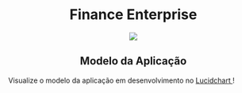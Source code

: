 <h1 align="center"> Finance Enterprise </h1>
<p align="center"> <img src="http://img.shields.io/static/v1?label=STATUS&message=EM%20DESENVOLVIMENTO&color=GREEN&style=for-the-badge"/></p>

<h2 align="center"> Modelo da Aplicação </h2>
<p> Visualize o modelo da aplicação em desenvolvimento no <a href="https://lucid.app/lucidchart/5f4fc78a-22f7-4c2a-8132-b30b1a7490b3/edit?viewport_loc=-17%2C-11%2C2681%2C1151%2C0_0&invitationId=inv_bdc6328d-9e18-4eb6-86a6-1fcd897744b5#"> Lucidchart </a> ! </p>